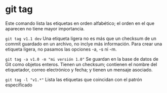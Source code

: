 # git tag

Este comando lista las etiquetas en orden alfabético; el orden en el que aparecen no tiene mayor importancia.

`git tag v1.1 dev`
Una etiqueta ligera no es más que un checksum de un commit guardado en un archivo, no inclye más información. Para crear una etiqueta ligera, no pasamos las opciones -a, -s ni -m.

`git tag -a v1.0 -m "mi versión 1.0"`
Se guardan en la base de datos de Git como objetos enteros. Tienen un checksum; contienen el nombre del etiquetador, correo electrónico y fecha; y tienen un mensaje asociado.

`git tag -l "v1.*"`
Lista las etiquetas que coincidan con el patrón especificado